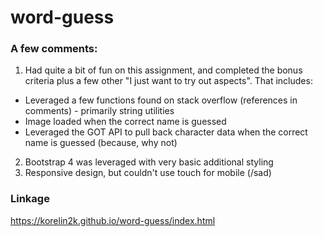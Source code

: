 # word-guess

### A few comments:
1. Had quite a bit of fun on this assignment, and completed the bonus criteria plus a few other "I just want to try out aspects". That includes:
  * Leveraged a few functions found on stack overflow (references in comments) - primarily string utilities
  * Image loaded when the correct name is guessed
  * Leveraged the GOT API to pull back character data when the correct name is guessed (because, why not)
2. Bootstrap 4 was leveraged with very basic additional styling
3. Responsive design, but couldn't use touch for mobile (/sad)

### Linkage
https://korelin2k.github.io/word-guess/index.html